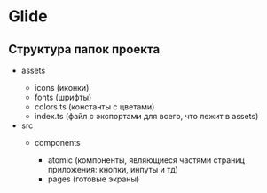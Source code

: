 <h1>Glide</h1>
<h2>Структура папок проекта</h2>
<ul>
	<li>assets</li>
	<ul>
		<li>icons (иконки)</li>
		<li>fonts (шрифты)</li>
		<li>colors.ts (константы с цветами)</li>
		<li>index.ts (файл с экспортами для всего, что лежит в assets)</li>
	</ul>
	<li>src</li>
	<ul>
		<li>components</li>
			<ul>
				<li>atomic (компоненты, являющиеся частями страниц приложения: кнопки, инпуты и тд)</li>
				<li>pages (готовые экраны)</li>
			</ul>
	</ul>
</ul>
